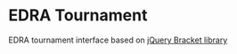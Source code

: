 # EDRA Tournament

EDRA tournament interface based on [jQuery Bracket library](https://github.com/teijo/jquery-bracket)